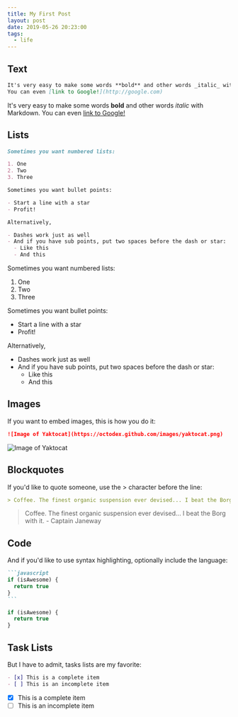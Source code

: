 ```yaml
---
title: My First Post
layout: post
date: 2019-05-26 20:23:00
tags:
  - life
---
```


## Text

```markdown
It's very easy to make some words **bold** and other words _italic_ with Markdown.
You can even [link to Google!](http://google.com)
```

It's very easy to make some words **bold** and other words _italic_ with Markdown.
You can even [link to Google!](http://google.com)

## Lists

```markdown
Sometimes you want numbered lists:

1. One
2. Two
3. Three

Sometimes you want bullet points:

- Start a line with a star
- Profit!

Alternatively,

- Dashes work just as well
- And if you have sub points, put two spaces before the dash or star:
  - Like this
  - And this
```

Sometimes you want numbered lists:

1. One
2. Two
3. Three

Sometimes you want bullet points:

- Start a line with a star
- Profit!

Alternatively,

- Dashes work just as well
- And if you have sub points, put two spaces before the dash or star:
  - Like this
  - And this

## Images

If you want to embed images, this is how you do it:

```markdown
![Image of Yaktocat](https://octodex.github.com/images/yaktocat.png)
```

![Image of Yaktocat](https://octodex.github.com/images/yaktocat.png)

## Blockquotes

If you'd like to quote someone, use the > character before the line:

```markdown
> Coffee. The finest organic suspension ever devised... I beat the Borg with it. - Captain Janeway
```

> Coffee. The finest organic suspension ever devised... I beat the Borg with it. - Captain Janeway

## Code

And if you'd like to use syntax highlighting, optionally include the language:

````markdown
```javascript
if (isAwesome) {
  return true
}
```
````

```javascript
if (isAwesome) {
  return true
}
```

## Task Lists

But I have to admit, tasks lists are my favorite:

```markdown
- [x] This is a complete item
- [ ] This is an incomplete item
```

- [x] This is a complete item
- [ ] This is an incomplete item
